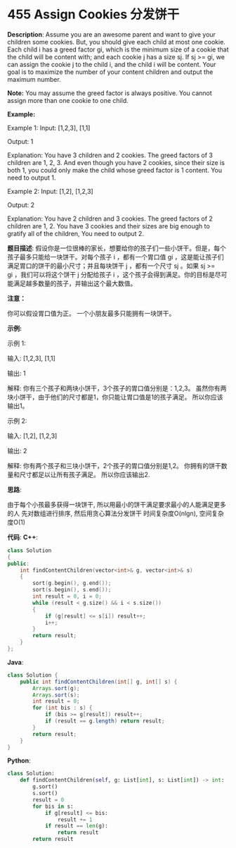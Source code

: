 # 455 Assign Cookies 分发饼干

__Description__:
Assume you are an awesome parent and want to give your children some cookies. But, you should give each child at most one cookie. Each child i has a greed factor gi, which is the minimum size of a cookie that the child will be content with; and each cookie j has a size sj. If sj >= gi, we can assign the cookie j to the child i, and the child i will be content. Your goal is to maximize the number of your content children and output the maximum number.

__Note:__
You may assume the greed factor is always positive.
You cannot assign more than one cookie to one child.

__Example:__

Example 1:
Input: [1,2,3], [1,1]

Output: 1

Explanation: You have 3 children and 2 cookies. The greed factors of 3 children are 1, 2, 3.
And even though you have 2 cookies, since their size is both 1, you could only make the child whose greed factor is 1 content.
You need to output 1.

Example 2:
Input: [1,2], [1,2,3]

Output: 2

Explanation: You have 2 children and 3 cookies. The greed factors of 2 children are 1, 2.
You have 3 cookies and their sizes are big enough to gratify all of the children,
You need to output 2.

__题目描述__:
假设你是一位很棒的家长，想要给你的孩子们一些小饼干。但是，每个孩子最多只能给一块饼干。对每个孩子 i ，都有一个胃口值 gi ，这是能让孩子们满足胃口的饼干的最小尺寸；并且每块饼干 j ，都有一个尺寸 sj 。如果 sj >= gi ，我们可以将这个饼干 j 分配给孩子 i ，这个孩子会得到满足。你的目标是尽可能满足越多数量的孩子，并输出这个最大数值。

__注意：__

你可以假设胃口值为正。
一个小朋友最多只能拥有一块饼干。

__示例:__

示例 1:

输入: [1,2,3], [1,1]

输出: 1

解释:
你有三个孩子和两块小饼干，3个孩子的胃口值分别是：1,2,3。
虽然你有两块小饼干，由于他们的尺寸都是1，你只能让胃口值是1的孩子满足。
所以你应该输出1。

示例 2:

输入: [1,2], [1,2,3]

输出: 2

解释:
你有两个孩子和三块小饼干，2个孩子的胃口值分别是1,2。
你拥有的饼干数量和尺寸都足以让所有孩子满足。
所以你应该输出2.

__思路__:

由于每个小孩最多获得一块饼干, 所以用最小的饼干满足要求最小的人能满足更多的人
先对数组进行排序, 然后用贪心算法分发饼干
时间复杂度O(nlgn), 空间复杂度O(1)

__代码__:
__C++__:

```C++
class Solution 
{
public:
    int findContentChildren(vector<int>& g, vector<int>& s) 
    {
        sort(g.begin(), g.end());
        sort(s.begin(), s.end());
        int result = 0, i = 0;
        while (result < g.size() && i < s.size()) 
        {
            if (g[result] <= s[i]) result++;
            i++;
        }
        return result;
    }
};
```

__Java__:

```Java
class Solution {
    public int findContentChildren(int[] g, int[] s) {
        Arrays.sort(g);
        Arrays.sort(s);
        int result = 0;
        for (int bis : s) {
            if (bis >= g[result]) result++;
            if (result == g.length) return result;
        }
        return result;
    }
}
```

__Python__:

```Python
class Solution:
    def findContentChildren(self, g: List[int], s: List[int]) -> int:
        g.sort()
        s.sort()
        result = 0
        for bis in s:
            if g[result] <= bis:
                result += 1
            if result == len(g):
                return result
        return result
```
